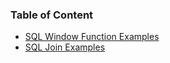 ### Table of Content

* [SQL Window Function Examples](SQL%20Window%20Function%20Examples.md)
* [SQL Join Examples](SQL%20Join%20Examples.md)
